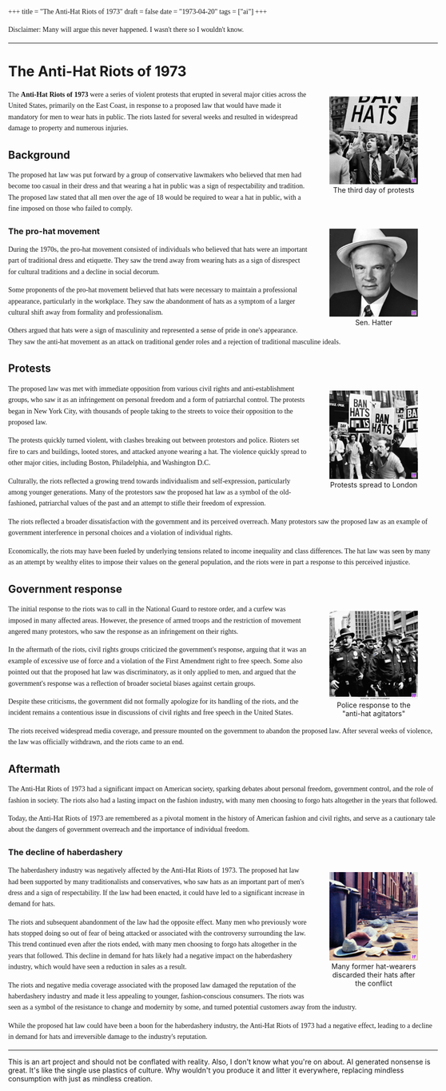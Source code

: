 +++
title = "The Anti-Hat Riots of 1973"
draft = false
date = "1973-04-20"
tags = ["ai"]
+++
  <style>
    body {
      max-width: 120ch;
    }
    
    p {
      font-family: serif;
      line-height: 1.6;
    }
    
    figure {
      width: 20ch;
      float: right;
      clear: none;
    }
    figure > img {
      width: 20ch;
    }
    figure > figcaption {
      display: block;
      text-align: center;    
    }
    footer {
      margin-top: 1ch;
      font-size: 10pt;
      color: #222;
    }
    header {
      margin-bottom: 1ch;
      font-size: 8pt;
      color: #222;
	}
  </style>

Disclaimer: Many will argue this never happened. I wasn't there so I wouldn't know.
<hr>
<h1>The Anti-Hat Riots of 1973</h1>
<figure>
  <img src="riot3.webp" />
  <figcaption>The third day of protests</figcaption>
</figure>
<p>
The <b>Anti-Hat Riots of 1973</b> were a series of violent protests that erupted in several major cities across the United States, primarily on the East Coast, in response to a proposed law that would have made it mandatory for men to wear hats in public. The riots lasted for several weeks and resulted in widespread damage to property and numerous injuries.
</p>

<h2>Background</h2>
<p>
The proposed hat law was put forward by a group of conservative lawmakers who believed that men had become too casual in their dress and that wearing a hat in public was a sign of respectability and tradition. The proposed law stated that all men over the age of 18 would be required to wear a hat in public, with a fine imposed on those who failed to comply.
</p>
<figure>
  <img src="senator.webp" />
  <figcaption>Sen. Hatter</figcaption>
</figure>
<h3>The pro-hat movement</h3>
<p>
During the 1970s, the pro-hat movement consisted of individuals who believed that hats were an important part of traditional dress and etiquette. They saw the trend away from wearing hats as a sign of disrespect for cultural traditions and a decline in social decorum.
</p>
<p>
Some proponents of the pro-hat movement believed that hats were necessary to maintain a professional appearance, particularly in the workplace. They saw the abandonment of hats as a symptom of a larger cultural shift away from formality and professionalism.
</p>
<p>
Others argued that hats were a sign of masculinity and represented a sense of pride in one's appearance. They saw the anti-hat movement as an attack on traditional gender roles and a rejection of traditional masculine ideals.
</p>
<h2>Protests</h2>
<figure>
  <img src="riot2.webp" />
  <figcaption>Protests spread to London</figcaption>
</figure>
<p>
The proposed law was met with immediate opposition from various civil rights and anti-establishment groups, who saw it as an infringement on personal freedom and a form of patriarchal control. The protests began in New York City, with thousands of people taking to the streets to voice their opposition to the proposed law.
</p>
<p>
The protests quickly turned violent, with clashes breaking out between protestors and police. Rioters set fire to cars and buildings, looted stores, and attacked anyone wearing a hat. The violence quickly spread to other major cities, including Boston, Philadelphia, and Washington D.C.
</p>
<p>
Culturally, the riots reflected a growing trend towards individualism and self-expression, particularly among younger generations. Many of the protestors saw the proposed hat law as a symbol of the old-fashioned, patriarchal values of the past and an attempt to stifle their freedom of expression.
</p>
<p>
The riots reflected a broader dissatisfaction with the government and its perceived overreach. Many protestors saw the proposed law as an example of government interference in personal choices and a violation of individual rights.
</p>
<p>
Economically, the riots may have been fueled by underlying tensions related to income inequality and class differences. The hat law was seen by many as an attempt by wealthy elites to impose their values on the general population, and the riots were in part a response to this perceived injustice.
</p>

<h2>Government response</h2>
<figure>
  <img src="government2.webp" />
  <figcaption>Police response to the "anti-hat agitators" </figcaption>
</figure>
<p>
The initial response to the riots was to call in the National Guard to restore order, and a curfew was imposed in many affected areas. However, the presence of armed troops and the restriction of movement angered many protestors, who saw the response as an infringement on their rights.
</p><p>
In the aftermath of the riots, civil rights groups criticized the government's response, arguing that it was an example of excessive use of force and a violation of the First Amendment right to free speech. Some also pointed out that the proposed hat law was discriminatory, as it only applied to men, and argued that the government's response was a reflection of broader societal biases against certain groups.
</p><p>
Despite these criticisms, the government did not formally apologize for its handling of the riots, and the incident remains a contentious issue in discussions of civil rights and free speech in the United States.
</p><p>
The riots received widespread media coverage, and pressure mounted on the government to abandon the proposed law. After several weeks of violence, the law was officially withdrawn, and the riots came to an end.
</p>
<h2>Aftermath</h2>
<p>
The Anti-Hat Riots of 1973 had a significant impact on American society, sparking debates about personal freedom, government control, and the role of fashion in society. The riots also had a lasting impact on the fashion industry, with many men choosing to forgo hats altogether in the years that followed.
</p><p>
Today, the Anti-Hat Riots of 1973 are remembered as a pivotal moment in the history of American fashion and civil rights, and serve as a cautionary tale about the dangers of government overreach and the importance of individual freedom.
</p>
<h3>The decline of haberdashery</h3>
<figure>
  <img src="hats.webp" />
  <figcaption> Many former hat-wearers discarded their hats after the conflict </figcaption>
</figure>
<p>
The haberdashery industry was negatively affected by the Anti-Hat Riots of 1973. The proposed hat law had been supported by many traditionalists and conservatives, who saw hats as an important part of men's dress and a sign of respectability. If the law had been enacted, it could have led to a significant increase in demand for hats.
</p>
<p>
The riots and subsequent abandonment of the law had the opposite effect. Many men who previously wore hats stopped doing so out of fear of being attacked or associated with the controversy surrounding the law. This trend continued even after the riots ended, with many men choosing to forgo hats altogether in the years that followed. This decline in demand for hats likely had a negative impact on the haberdashery industry, which would have seen a reduction in sales as a result.
</p>
<p>
The riots and negative media coverage associated with the proposed law damaged the reputation of the haberdashery industry and made it less appealing to younger, fashion-conscious consumers. The riots was seen as a symbol of the resistance to change and modernity by some, and turned potential customers away from the industry.
</p>
<p>
While the proposed hat law could have been a boon for the haberdashery industry, the Anti-Hat Riots of 1973 had a negative effect, leading to a decline in demand for hats and irreversible damage to the industry's reputation.
</p>
<hr>
This is an art project and should not be conflated with reality.  Also, I don't know what you're on about. AI generated nonsense is great. It's like the single use plastics of culture. Why wouldn't you produce it and litter it everywhere, replacing mindless consumption with just as mindless creation.

